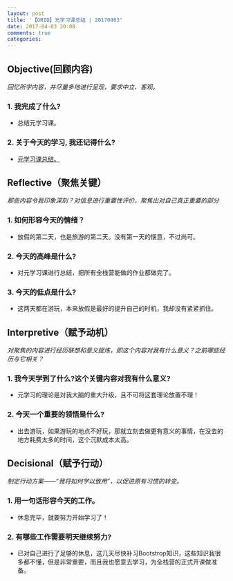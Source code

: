 ```yaml
---
layout: post
title: '【ORID】元学习课总结 | 20170403'
date: 2017-04-03 20:08
comments: true
categories:
---
```

## Objective(回顾内容)
*回忆所学内容，并尽量多地进行呈现，要求中立、客观。*
### 1. 我完成了什么?
* 总结元学习课。

### 2. 关于今天的学习, 我还记得什么?
* [元学习课总结。](http://kerzzi.logdown.com/posts/1664704)

## Reflective（聚焦关键）
*那些内容令我印象深刻？对信息进行重要性评价，聚焦出对自己真正重要的部分*
### 1. 如何形容今天的情绪？
* 放假的第二天，也是旅游的第二天。没有第一天的惬意，不过尚可。

### 2. 今天的高峰是什么?
* 对元学习课进行总结，把所有全栈营能做的作业都做完了。

### 3. 今天的低点是什么?
* 这两天都在游玩，本来放假是最好的提升自己的时机，我却没有紧紧抓住。

## Interpretive（赋予动机）
*对聚焦的内容进行经历联想和意义提炼，即这个内容对我有什么意义？之前哪些经历与它相关？*
### 1. 我今天学到了什么?这个关键内容对我有什么意义?
* 元学习的理论是对我大脑的重大升级，且不可将这套理论放置不理！

### 2. 今天一个重要的领悟是什么?
* 出去游玩，如果游玩的地点不好玩，那就立刻去做更有意义的事情，在没去的地方耗费太多的时间，这个沉默成本太高。

## Decisional（赋予行动）
*制定行动方案——“我将如何学以致用”，以促进原有习惯的转变。*
### 1. 用一句话形容今天的工作。
* 休息完毕，就要努力开始学习了！

### 2. 有哪些工作需要明天继续努力?
* 已对自己进行了足够的休息，这几天尽快补习Bootstrop知识，这些知识我很多都不懂，但是非常重要，而且我也愿意去学习，为全栈营的正式开课做准备。
